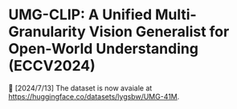 # UMG-CLIP: A Unified Multi-Granularity Vision Generalist for Open-World Understanding (ECCV2024)


🚀 [2024/7/13] The dataset is now avaiale at https://huggingface.co/datasets/lygsbw/UMG-41M.
